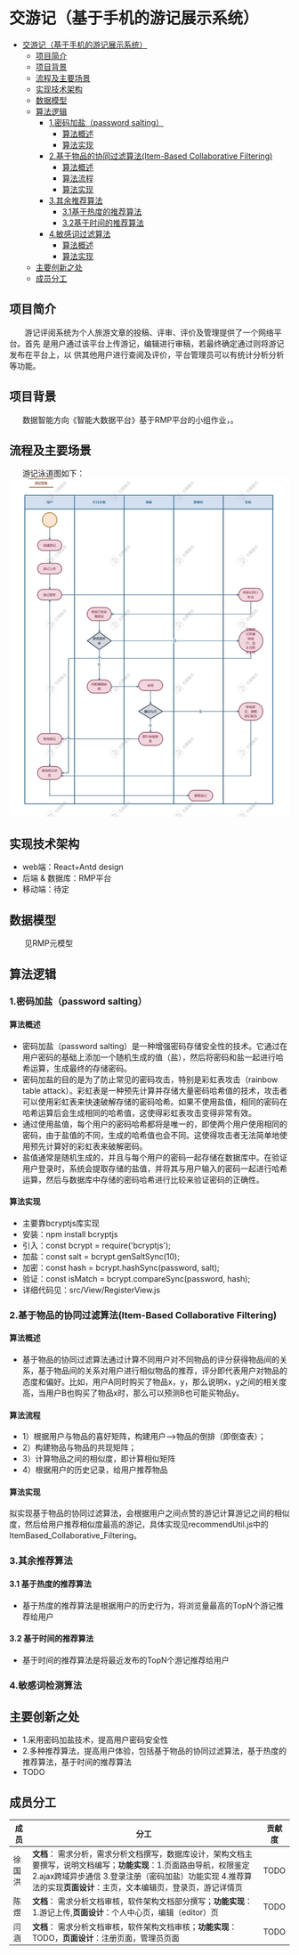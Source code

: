 # 交游记（基于手机的游记展示系统）
- [交游记（基于手机的游记展示系统）](#交游记基于手机的游记展示系统)
  - [项目简介](#项目简介)
  - [项目背景](#项目背景)
  - [流程及主要场景](#流程及主要场景)
  - [实现技术架构](#实现技术架构)
  - [数据模型](#数据模型)
  - [算法逻辑](#算法逻辑)
    - [1.密码加盐（password salting）](#1密码加盐password-salting)
      - [算法概述](#算法概述)
      - [算法实现](#算法实现)
    - [2.基于物品的协同过滤算法(Item-Based Collaborative Filtering)](#2基于物品的协同过滤算法item-based-collaborative-filtering)
      - [算法概述](#算法概述-1)
      - [算法流程](#算法流程)
      - [算法实现](#算法实现-1)
    - [3.其余推荐算法](#3其余推荐算法)
      - [3.1基于热度的推荐算法](#3.1基于热度的推荐算法)
      - [3.2基于时间的推荐算法](#3.1基于时间的推荐算法)
    - [4.敏感词过滤算法](#4.敏感词过滤算法)
      - [算法概述](#算法概述-2)
      - [算法实现](#算法实现-2)
  - [主要创新之处](#主要创新之处)
  - [成员分工](#成员分工)

## 项目简介
&nbsp;&nbsp; &nbsp; &nbsp;  游记评阅系统为个人旅游文章的投稿、评审、评价及管理提供了一个网络平台。首先
是用户通过该平台上传游记，编辑进行审稿，若最终确定通过则将游记发布在平台上，以
供其他用户进行查阅及评价，平台管理员可以有统计分析分析等功能。

## 项目背景
&nbsp;&nbsp; &nbsp; &nbsp;数据智能方向《智能大数据平台》基于RMP平台的小组作业，。

## 流程及主要场景
&nbsp;&nbsp; &nbsp; &nbsp;游记泳道图如下：
![游记泳道图](src/Assets/README/业务流程.jpg)
## 实现技术架构
- web端：React+Antd design
- 后端 & 数据库：RMP平台
- 移动端：待定
## 数据模型
&nbsp; &nbsp; &nbsp; &nbsp;见RMP元模型
## 算法逻辑
### 1.密码加盐（password salting）
#### 算法概述
- 密码加盐（password salting）是一种增强密码存储安全性的技术。它通过在用户密码的基础上添加一个随机生成的值（盐），然后将密码和盐一起进行哈希运算，生成最终的存储密码。
- 密码加盐的目的是为了防止常见的密码攻击，特别是彩虹表攻击（rainbow table attack）。彩虹表是一种预先计算并存储大量密码哈希值的技术，攻击者可以使用彩虹表来快速破解存储的密码哈希。如果不使用盐值，相同的密码在哈希运算后会生成相同的哈希值，这使得彩虹表攻击变得非常有效。
- 通过使用盐值，每个用户的密码哈希都将是唯一的，即使两个用户使用相同的密码，由于盐值的不同，生成的哈希值也会不同。这使得攻击者无法简单地使用预先计算好的彩虹表来破解密码。
- 盐值通常是随机生成的，并且与每个用户的密码一起存储在数据库中。在验证用户登录时，系统会提取存储的盐值，并将其与用户输入的密码一起进行哈希运算，然后与数据库中存储的密码哈希进行比较来验证密码的正确性。
#### 算法实现
- 主要靠bcryptjs库实现
- 安装：npm install bcryptjs
- 引入：const bcrypt = require('bcryptjs');
- 加盐：const salt = bcrypt.genSaltSync(10);
- 加密：const hash = bcrypt.hashSync(password, salt);
- 验证：const isMatch = bcrypt.compareSync(password, hash);
- 详细代码见：src/View/RegisterView.js
### 2.基于物品的协同过滤算法(Item-Based Collaborative Filtering)
#### 算法概述
- 基于物品的协同过滤算法通过计算不同用户对不同物品的评分获得物品间的关系，基于物品间的关系对用户进行相似物品的推荐，评分即代表用户对物品的态度和偏好。比如，用户A同时购买了物品x，y，那么说明x，y之间的相关度高，当用户B也购买了物品x时，那么可以预测B也可能买物品y。
#### 算法流程
- 1）根据用户与物品的喜好矩阵，构建用户–>物品的倒排（即倒查表）；
- 2）构建物品与物品的共现矩阵；
- 3）计算物品之间的相似度，即计算相似矩阵
- 4）根据用户的历史记录，给用户推荐物品
#### 算法实现
拟实现基于物品的协同过滤算法，会根据用户之间点赞的游记计算游记之间的相似度，然后给用户推荐相似度最高的游记，具体实现见recommendUtil.js中的ItemBased_Collaborative_Filtering。
### 3.其余推荐算法
#### 3.1 基于热度的推荐算法
- 基于热度的推荐算法是根据用户的历史行为，将浏览量最高的TopN个游记推荐给用户
#### 3.2 基于时间的推荐算法
- 基于时间的推荐算法是将最近发布的TopN个游记推荐给用户
### 4.敏感词检测算法
## 主要创新之处
- 1.采用密码加盐技术，提高用户密码安全性
- 2.多种推荐算法，提高用户体验，包括基于物品的协同过滤算法，基于热度的推荐算法，基于时间的推荐算法
- TODO
## 成员分工
| 成员  | 分工                                                                                                                                     | 贡献度  |
|-----|----------------------------------------------------------------------------------------------------------------------------------------|------|
| 徐国洪 | **文档**： 需求分析，需求分析文档撰写，数据库设计，架构文档主要撰写，说明文档编写；**功能实现**：1.页面路由导航，权限鉴定 2.ajax跨域异步通信  3.登录注册（密码加盐）功能实现 4.推荐算法的实现**页面设计**：主页，文本编辑页，登录页，游记详情页 | TODO |
| 陈煜  | **文档**： 需求分析文档审核，软件架构文档部分撰写；**功能实现**：1.游记上传,**页面设计**：个人中心页，编辑（editor）页                                                                 | TODO |
| 闫涵  | **文档**： 需求分析文档审核，软件架构文档审核；**功能实现**：TODO，**页面设计**：注册页面，管理员页面                                                                            | TODO |
